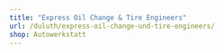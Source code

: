 ```yaml
---
title: "Express Oil Change & Tire Engineers"
url: /duluth/express-oil-change-und-tire-engineers/
shop: Autowerkstatt
---
```

